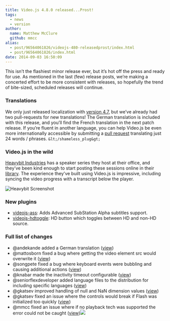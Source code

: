 ```yaml
---
title: Video.js 4.8.0 released...Prost!
tags:
  - news
  - version
author:
  name: Matthew McClure
  github: mmcc
alias:
  - post/96564061826/videojs-480-releasedprost/index.html
  - post/96564061826/index.html
date: 2014-09-03 16:50:09
---
```


This isn&rsquo;t the flashiest minor release ever, but it&rsquo;s hot off the press and ready for use. As mentioned in the last (few) release posts, we&rsquo;re making a concerted effort to be more consistent with releases, so hopefully the trend of bite-sized, scheduled releases will continue.

### Translations

We only just released localization with [version 4.7](/post/93989313276/video-js-v4-7-0-built-mostly-by-new-contributors), but we&rsquo;ve already had two pull-requests for new translations! The German translation is included with this release, and you&rsquo;ll find the French translation in the next patch release. If you&rsquo;re fluent in another language, you can help Video.js be even more internationally accessible by submitting a [pull request](https://github.com/videojs/video.js/blob/master/CONTRIBUTING.md) translating just 24 words / phrases. `&lt;/shameless_plug&gt;`

### Video.js in the wild

[Heavybit Industries](http://www.heavybit.com/) has a speaker series they host at their office, and they&rsquo;ve been kind enough to start posting these sessions online in their [library](http://www.heavybit.com/library). The experience they&rsquo;ve built using Video.js is impressive, including syncing the video progress with a transcript below the player.

![Heavybit Screenshot](https://i.cloudup.com/STyw7zm_1R.png)

### New plugins

*   [videojs-ass](https://github.com/SunnyLi/videojs-ass): Adds Advanced SubStation Alpha subtitles support.
*   [videojs-hdtoggle](https://github.com/Hussnain1/Video.js-HD-Toggle-Plugin): HD button which toggles between HD and non-HD source.

### Full list of changes

*   @andekande added a German translation ([view](https://github.com/videojs/video.js/pull/1426))
*   @mattosborn fixed a bug where getting the video element src would overwrite it ([view](https://github.com/videojs/video.js/pull/1430))
*   @songpete fixed a bug where keyboard events were bubbling and causing additional actions ([view](https://github.com/videojs/video.js/pull/1455))
*   @knabar made the inactivity timeout configurable ([view](https://github.com/videojs/video.js/pull/1409))
*   @seniorflexdeveloper added language files to the distribution for including specific languages ([view](https://github.com/videojs/video.js/pull/1453))
*   @gkatsev improved handling of null and NaN dimension values ([view](https://github.com/videojs/video.js/pull/1449))
*   @gkatsev fixed an issue where the controls would break if Flash was initialized too quickly ([view](https://github.com/videojs/video.js/pull/1470))
*   @mmcc fixed an issue where if no playback tech was supported the error could not be caught ([view](https://github.com/videojs/video.js/pull/1473))![](http://feeds.feedburner.com/~r/video-js/~4/si_kAdmtIKI)
